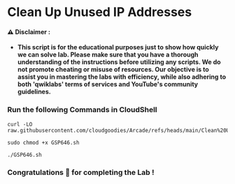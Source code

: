 #  Clean Up Unused IP Addresses


#### ⚠️ Disclaimer :
- **This script is for the educational purposes just to show how quickly we can solve lab. Please make sure that you have a thorough understanding of the instructions before utilizing any scripts. We do not promote cheating or  misuse of resources. Our objective is to assist you in mastering the labs with efficiency, while also adhering to both 'qwiklabs' terms of services and YouTube's community guidelines.**

### Run the following Commands in CloudShell 

```
curl -LO raw.githubusercontent.com/cloudgoodies/Arcade/refs/heads/main/Clean%20Up%20Unused%20IP%20Addresses/GSP646.sh

sudo chmod +x GSP646.sh

./GSP646.sh
```

### Congratulations 🎉 for completing the Lab !

